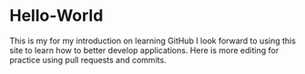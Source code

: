 # Hello-World
This is my for my introduction on learning GitHub
I look forward to using this site to learn how to better develop applications.
Here is more editing for practice using pull requests and commits.
